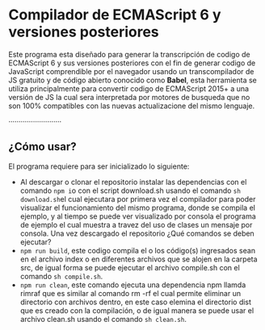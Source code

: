 # Compilador de ECMAScript 6 y versiones posteriores

Este programa esta diseñado para generar la transcripción de codigo de ECMAScript 6 y sus versiones posteriores con el fin de generar codigo de JavaScript comprendible por el navegador usando un transcompilador de JS gratuito y de código abierto conocido como **Babel**, esta herramienta se utiliza principalmente para convertir codigo de ECMAScript 2015+ a una versión de JS la cual sera interpretada por motores de busqueda que no son 100% compatibles con las nuevas actualizacione del mismo lenguaje.

··························


## ¿Cómo usar?

El programa requiere para ser inicializado lo siguiente:
 - Al descargar o clonar el repositorio instalar las dependencias con el comando `npm i`o con el script download.sh usando el comando `sh download.sh`el cual ejecutara por primera vez el compilador para poder visualizar el funcionamiento del mismo programa, donde se compila el ejemplo, y al tiempo se puede ver visualizado por consola el programa de ejemplo el cual muestra a travez del uso de clases un mensaje por consola.
Una vez descargado el repositorio ¿Qué comandos se deben ejecutar?
 - `npm run build`, este codigo compila el o los código(s) ingresados sean en el archivo index o en diferentes archivos que se alojen en la carpeta src, de igual forma se puede ejecutar el archivo compile.sh con el comando `sh compile.sh`.
 - `npm run clean`, este comando ejecuta una dependencia npm llamda rimraf que es similar al comando rm -rf el cual permite eliminar un directorio con archivos dentro, en este caso elemina el directorio dist que es creado con la compilación, o de igual manera se puede usar el archivo clean.sh usando el comando `sh clean.sh`.
